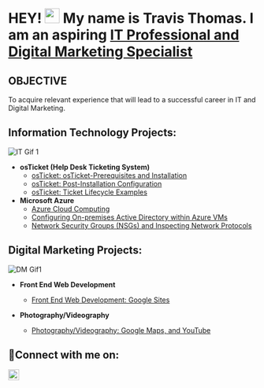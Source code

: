 <h1>
  
  HEY! <img src="https://media.giphy.com/media/hvRJCLFzcasrR4ia7z/giphy.gif" width="30px"/>
 My name is Travis Thomas. I am an aspiring <a href="https://linkedin.com/in/traviskthomas33">IT Professional and Digital Marketing Specialist</a></h1> 

 ## OBJECTIVE

To acquire relevant experience that will lead to a successful career in IT and Digital Marketing.


<h2>Information Technology Projects:</h2> 

![IT Gif 1](https://github.com/Traviskthomas/Traviskthomas/assets/166442537/2cb3123b-bf82-4eba-a6a8-5cfa008babe2)


- <b>osTicket (Help Desk Ticketing System)</b>
  - [osTicket: osTicket-Prerequisites and Installation](https://github.com/Traviskthomas/osticket-prereqs)  
  - [osTicket: Post-Installation Configuration](https://github.com/traviskthomas/post-install-config)
  - [osTicket: Ticket Lifecycle Examples](https://github.com/traviskthomas/ticket-lifecycle)
- <b>Microsoft Azure</b>
  - [Azure Cloud Computing](https://github.com/Traviskthomas/Azure-Cloud-Computing/blob/main/README.md) 
  - [Configuring On-premises Active Directory within Azure VMs](https://github.com/traviskthomas/configure-ad)
  - [Network Security Groups (NSGs) and Inspecting Network Protocols](https://github.com/traviskthomas/azure-network-protocols)


<h2>Digital Marketing Projects:</h2>

![DM Gif1](https://github.com/Traviskthomas/Traviskthomas/assets/166442537/9b2c6325-5cb6-4e1c-88d6-41baf2baf10e)




- <b>Front End Web Development</b>

   
  - [Front End Web Development: Google Sites](https://github.com/Traviskthomas/Front-End-Web-Development)

 - <b>Photography/Videography</b>
   - [Photography/Videography: Google Maps, and YouTube](https://github.com/Traviskthomas/Photography-Videography) 


<h2>🤳Connect with me on:</h2>

[<img align="left" alt="Josh | LinkedIn" width="22px" src="https://cdn.jsdelivr.net/npm/simple-icons@v3/icons/linkedin.svg" />][linkedin]

[linkedin]: https://linkedin.com/in/traviskthomas33
